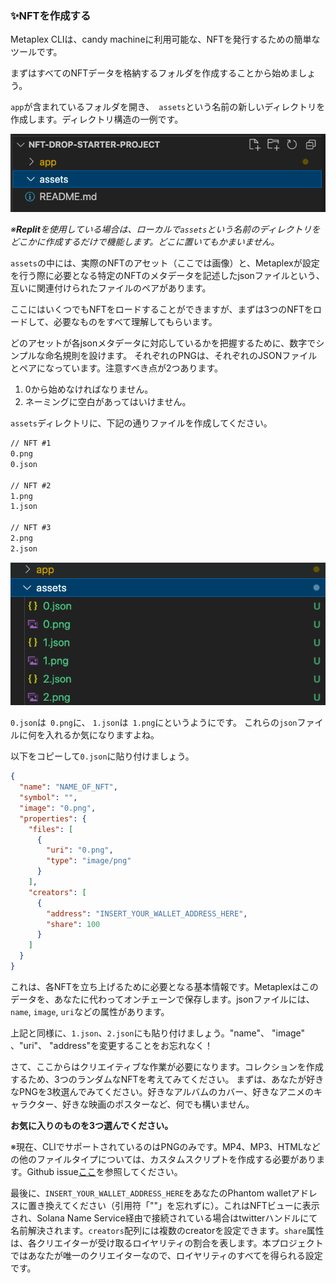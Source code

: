 ###  ✨NFTを作成する

Metaplex CLIは、candy machineに利用可能な、NFTを発行するための簡単なツールです。

まずはすべてのNFTデータを格納するフォルダを作成することから始めましょう。

`app`が含まれているフォルダを開き、` assets`という名前の新しいディレクトリを作成します。ディレクトリ構造の一例です。

![無題](/public/images/Solana-NFT-mint/section2/2_2_1.png)

*※**Replit**を使用している場合は、ローカルで`assets`という名前のディレクトリをどこかに作成するだけで機能します。どこに置いてもかまいません。*


`assets`の中には、実際のNFTのアセット（ここでは画像）と、Metaplexが設定を行う際に必要となる特定のNFTのメタデータを記述したjsonファイルという、互いに関連付けられたファイルのペアがあります。

ここにはいくつでもNFTをロードすることができますが、まずは3つのNFTをロードして、必要なものをすべて理解してもらいます。

どのアセットが各jsonメタデータに対応しているかを把握するために、数字でシンプルな命名規則を設けます。
それぞれのPNGは、それぞれのJSONファイルとペアになっています。注意すべき点が2つあります。
1. 0から始めなければなりません。
2. ネーミングに空白があってはいけません。

`assets`ディレクトリに、下記の通りファイルを作成してください。

```txt
// NFT #1
0.png
0.json

// NFT #2
1.png
1.json

// NFT #3
2.png
2.json
```

![無題](/public/images/Solana-NFT-mint/section2/2_2_2.png)

`0.json`は` 0.png`に、 `1.json`は` 1.png`にというようにです。
これらの`json`ファイルに何を入れるか気になりますよね。

以下をコピーして`0.json`に貼り付けましょう。

```json
{
  "name": "NAME_OF_NFT",
  "symbol": "",
  "image": "0.png",
  "properties": {
    "files": [
      {
        "uri": "0.png",
        "type": "image/png"
      }
    ],
    "creators": [
      {
        "address": "INSERT_YOUR_WALLET_ADDRESS_HERE",
        "share": 100
      }
    ]
  }
}
```

これは、各NFTを立ち上げるために必要となる基本情報です。Metaplexはこのデータを、あなたに代わってオンチェーンで保存します。jsonファイルには、`name`, `image`, `uri`などの属性があります。

上記と同様に、`1.json`、`2.json`にも貼り付けましょう。"name"、  "image" 、"uri"、 "address"を変更することをお忘れなく！

さて、ここからはクリエイティブな作業が必要になります。コレクションを作成するため、3つのランダムなNFTを考えてみてください。
まずは、あなたが好きなPNGを3枚選んでみてください。好きなアルバムのカバー、好きなアニメのキャラクター、好きな映画のポスターなど、何でも構いません。

**お気に入りのものを3つ選んでください。**


※現在、CLIでサポートされているのはPNGのみです。MP4、MP3、HTMLなどの他のファイルタイプについては、カスタムスクリプトを作成する必要があります。Github issue[ここ](https://github.com/metaplex-foundation/metaplex/issues/511)を参照してください。

最後に、`INSERT_YOUR_WALLET_ADDRESS_HERE`をあなたのPhantom walletアドレスに置き換えてください（引用符「""」を忘れずに）。これはNFTビューに表示され、Solana Name Service経由で接続されている場合はtwitterハンドルにて名前解決されます。`creators`配列には複数のcreatorを設定できます。`share`属性は、各クリエイターが受け取るロイヤリティの割合を表します。本プロジェクトではあなたが唯一のクリエイターなので、ロイヤリティのすべてを得られる設定です。
